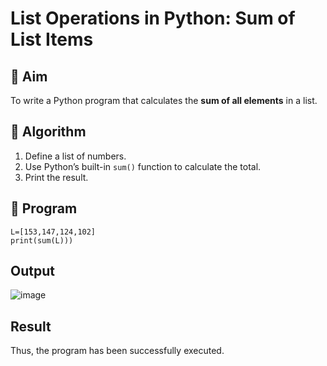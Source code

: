 # List Operations in Python: Sum of List Items

## 🎯 Aim
To write a Python program that calculates the **sum of all elements** in a list.

## 🧠 Algorithm
1. Define a list of numbers.
2. Use Python’s built-in `sum()` function to calculate the total.
3. Print the result.

## 🧾 Program
```
L=[153,147,124,102]
print(sum(L)))
```
## Output
![image](https://github.com/user-attachments/assets/ccd046a1-1124-4c51-a23e-9ac56404a4a3)


## Result
Thus, the program has been successfully executed.
